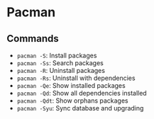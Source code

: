 # Pacman

## Commands

- `pacman -S`: Install packages
- `pacman -Ss`: Search packages
- `pacman -R`: Uninstall packages
- `pacman -Rs`: Uninstall with dependencies
- `pacman -Qe`: Show installed packages
- `pacman -Qd`: Show all dependencies installed
- `pacman -Qdt`: Show orphans packages
- `pacman -Syu`: Sync database and upgrading
